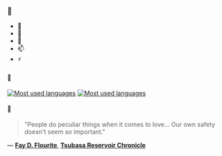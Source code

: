 ### 👋

- 🔭
- 🌱
- 💬
- 📫
- ⚡

#### 🧏

[![Most used languages](https://github-readme-stats-aynah.vercel.app/api/top-langs/?username=aynh&theme=solarized-dark&langs_count=6&layout=compact&hide_title=true)](https://github.com/anuraghazra/github-readme-stats#gh-dark-mode-only)
[![Most used languages](https://github-readme-stats-aynah.vercel.app/api/top-langs/?username=aynh&theme=solarized-light&langs_count=6&layout=compact&hide_title=true)](https://github.com/anuraghazra/github-readme-stats#gh-light-mode-only)

#### 💬

> "People do peculiar things when it comes to love... Our own safety doesn't seem so important."

&mdash; [**Fay D. Flourite**](https://myanimelist.net/character.php?q=Fay%20D.%20Flourite&cat=character), [**Tsubasa Reservoir Chronicle**](https://myanimelist.net/search/all?q=Tsubasa%20Reservoir%20Chronicle&cat=all)
